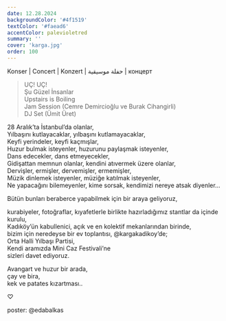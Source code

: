 ```yaml
---
date: 12.28.2024
backgroundColor: '#4f1519'
textColor: '#faead6'
accentColor: palevioletred
summary: ''
cover: 'karga.jpg'
order: 100
---
```

Konser | Concert | Konzert | حفلة موسيقية | концерт

> UÇ! UÇ!  
> Şu Güzel İnsanlar  
> Upstairs is Boiling  
> Jam Session (Cemre Demircioğlu ve Burak Cihangirli)  
> DJ Set (Ümit Üret)  

28 Aralık’ta İstanbul’da olanlar,  
Yılbaşını kutlayacaklar, yılbaşını kutlamayacaklar,  
Keyfi yerindeler, keyfi kaçmışlar,   
Huzur bulmak isteyenler, huzurunu paylaşmak isteyenler,  
Dans edecekler, dans etmeyecekler,  
Gidişattan memnun olanlar, kendini atıvermek üzere olanlar,  
Dervişler, ermişler, dervemişler, ermemişler,  
Müzik dinlemek isteyenler, müziğe katılmak isteyenler,  
Ne yapacağını bilemeyenler, kime sorsak, kendimizi nereye atsak diyenler…

Bütün bunları beraberce yapabilmek için bir araya geliyoruz,

kurabiyeler, fotoğraflar, kıyafetlerle birlikte hazırladığımız stantlar da içinde kurulu,  
Kadıköy’ün kabullenici, açık ve en kolektif mekanlarından birinde,  
bizim için neredeyse bir ev toplantısı, @kargakadikoy’de;  
Orta Halli Yılbaşı Partisi,  
Kendi aramızda Mini Caz Festivali’ne  
sizleri davet ediyoruz.   

Avangart ve huzur bir arada,  
çay ve bira,  
kek ve patates kızartması..  

♡

poster: @edabalkas